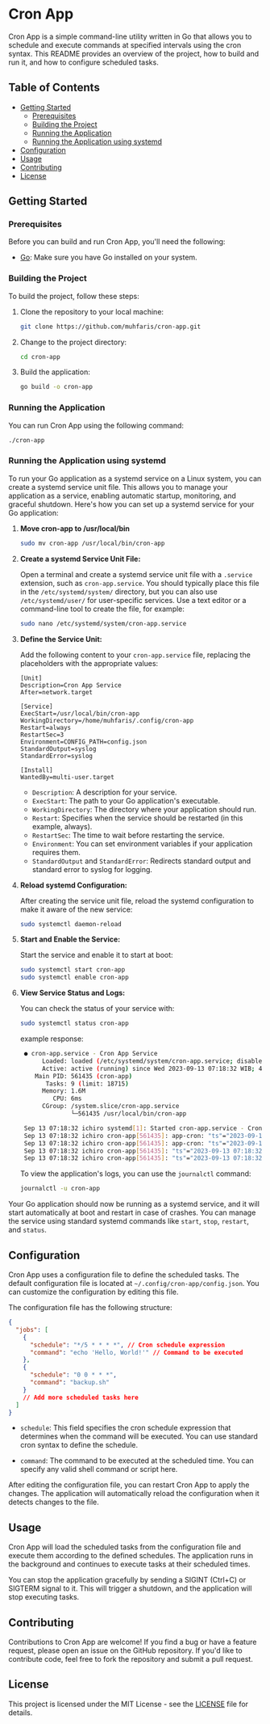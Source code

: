 # Cron App

Cron App is a simple command-line utility written in Go that allows you to schedule and execute commands at specified intervals using the cron syntax. This README provides an overview of the project, how to build and run it, and how to configure scheduled tasks.

## Table of Contents

- [Getting Started](#getting-started)
  - [Prerequisites](#prerequisites)
  - [Building the Project](#building-the-project)
  - [Running the Application](#running-the-application)
  - [Running the Application using systemd](#running-the-applincation-using-systemd)
- [Configuration](#configuration)
- [Usage](#usage)
- [Contributing](#contributing)
- [License](#license)

## Getting Started

### Prerequisites

Before you can build and run Cron App, you'll need the following:

- [Go](https://golang.org/dl/): Make sure you have Go installed on your system.

### Building the Project

To build the project, follow these steps:

1. Clone the repository to your local machine:

   ```bash
   git clone https://github.com/muhfaris/cron-app.git
   ```

2. Change to the project directory:

   ```bash
   cd cron-app
   ```

3. Build the application:

   ```bash
   go build -o cron-app
   ```

### Running the Application

You can run Cron App using the following command:

```bash
./cron-app
```

### Running the Application using systemd

To run your Go application as a systemd service on a Linux system, you can create a systemd service unit file. This allows you to manage your application as a service, enabling automatic startup, monitoring, and graceful shutdown. Here's how you can set up a systemd service for your Go application:

1. **Move cron-app to /usr/local/bin**

   ```bash
   sudo mv cron-app /usr/local/bin/cron-app
   ```

2. **Create a systemd Service Unit File:**

   Open a terminal and create a systemd service unit file with a `.service` extension, such as `cron-app.service`. You should typically place this file in the `/etc/systemd/system/` directory, but you can also use `/etc/systemd/user/` for user-specific services. Use a text editor or a command-line tool to create the file, for example:

   ```bash
   sudo nano /etc/systemd/system/cron-app.service
   ```

3. **Define the Service Unit:**

   Add the following content to your `cron-app.service` file, replacing the placeholders with the appropriate values:

   ```plaintext
   [Unit]
   Description=Cron App Service
   After=network.target

   [Service]
   ExecStart=/usr/local/bin/cron-app
   WorkingDirectory=/home/muhfaris/.config/cron-app
   Restart=always
   RestartSec=3
   Environment=CONFIG_PATH=config.json
   StandardOutput=syslog
   StandardError=syslog

   [Install]
   WantedBy=multi-user.target

   ```

   - `Description`: A description for your service.
   - `ExecStart`: The path to your Go application's executable.
   - `WorkingDirectory`: The directory where your application should run.
   - `Restart`: Specifies when the service should be restarted (in this example, always).
   - `RestartSec`: The time to wait before restarting the service.
   - `Environment`: You can set environment variables if your application requires them.
   - `StandardOutput` and `StandardError`: Redirects standard output and standard error to syslog for logging.

4. **Reload systemd Configuration:**

   After creating the service unit file, reload the systemd configuration to make it aware of the new service:

   ```bash
   sudo systemctl daemon-reload
   ```

5. **Start and Enable the Service:**

   Start the service and enable it to start at boot:

   ```bash
   sudo systemctl start cron-app
   sudo systemctl enable cron-app
   ```

6. **View Service Status and Logs:**

   You can check the status of your service with:

   ```bash
   sudo systemctl status cron-app
   ```

   example response:

   ```bash
    ● cron-app.service - Cron App Service
         Loaded: loaded (/etc/systemd/system/cron-app.service; disabled; preset: enabled)
         Active: active (running) since Wed 2023-09-13 07:18:32 WIB; 4s ago
       Main PID: 561435 (cron-app)
          Tasks: 9 (limit: 18715)
         Memory: 1.6M
            CPU: 6ms
         CGroup: /system.slice/cron-app.service
                 └─561435 /usr/local/bin/cron-app

    Sep 13 07:18:32 ichiro systemd[1]: Started cron-app.service - Cron App Service.
    Sep 13 07:18:32 ichiro cron-app[561435]: app-cron: "ts"="2023-09-13 07:18:32.364736" "level"=0 "msg"="starting app"
    Sep 13 07:18:32 ichiro cron-app[561435]: app-cron: "ts"="2023-09-13 07:18:32.364883" "level"=0 "msg"="list crons" "schedule"="*/1 * * * *" "command"="docker exec -i mongodb1 ls"
    Sep 13 07:18:32 ichiro cron-app[561435]: "ts"="2023-09-13 07:18:32.365073" "level"=0 "msg"="start"
    Sep 13 07:18:32 ichiro cron-app[561435]: "ts"="2023-09-13 07:18:32.365111" "level"=0 "msg"="schedule" "now"="2023-09-13 00:18:32.365104403 +0000 UTC" "entry"=1 "next"="2023-09-13 00:19:00 +0000 UTC"
   ```

   To view the application's logs, you can use the `journalctl` command:

   ```bash
   journalctl -u cron-app
   ```

Your Go application should now be running as a systemd service, and it will start automatically at boot and restart in case of crashes. You can manage the service using standard systemd commands like `start`, `stop`, `restart`, and `status`.

## Configuration

Cron App uses a configuration file to define the scheduled tasks. The default configuration file is located at `~/.config/cron-app/config.json`. You can customize the configuration by editing this file.

The configuration file has the following structure:

```json
{
  "jobs": [
    {
      "schedule": "*/5 * * * *", // Cron schedule expression
      "command": "echo 'Hello, World!'" // Command to be executed
    },
    {
      "schedule": "0 0 * * *",
      "command": "backup.sh"
    }
    // Add more scheduled tasks here
  ]
}
```

- `schedule`: This field specifies the cron schedule expression that determines when the command will be executed. You can use standard cron syntax to define the schedule.

- `command`: The command to be executed at the scheduled time. You can specify any valid shell command or script here.

After editing the configuration file, you can restart Cron App to apply the changes. The application will automatically reload the configuration when it detects changes to the file.

## Usage

Cron App will load the scheduled tasks from the configuration file and execute them according to the defined schedules. The application runs in the background and continues to execute tasks at their scheduled times.

You can stop the application gracefully by sending a SIGINT (Ctrl+C) or SIGTERM signal to it. This will trigger a shutdown, and the application will stop executing tasks.

## Contributing

Contributions to Cron App are welcome! If you find a bug or have a feature request, please open an issue on the GitHub repository. If you'd like to contribute code, feel free to fork the repository and submit a pull request.

## License

This project is licensed under the MIT License - see the [LICENSE](LICENSE) file for details.
